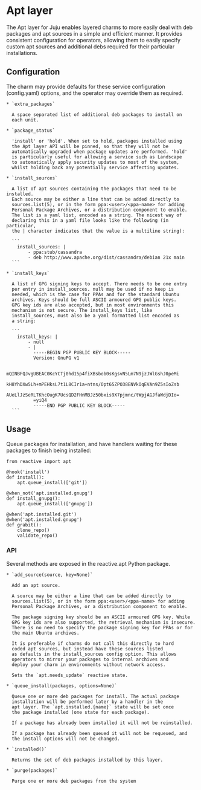 # Apt layer

The Apt layer for Juju enables layered charms to more easily deal with
deb packages and apt sources in a simple and efficient manner. It
provides consistent configuration for operators, allowing them to
easily specify custom apt sources and additional debs required for
their particular installations.

## Configuration

The charm may provide defaults for these service configuration
(config.yaml) options, and the operator may override them as required.

    * `extra_packages`

      A space separated list of additional deb packages to install on
      each unit.

    * `package_status`

      'install' or 'hold'. When set to hold, packages installed using
      the Apt layer API will be pinned, so that they will not be
      automatically upgraded when package updates are performed. 'hold'
      is particularly useful for allowing a service such as Landscape
      to automatically apply security updates to most of the system,
      whilst holding back any potentially service affecting updates.

    * `install_sources`

      A list of apt sources containing the packages that need to be installed.
      Each source may be either a line that can be added directly to
      sources.list(5), or in the form ppa:<user>/<ppa-name> for adding
      Personal Package Archives, or a distribution component to enable.
      The list is a yaml list, encoded as a string. The nicest way of
      declaring this in a yaml file looks like the following (in particular,
      the | character indicates that the value is a multiline string):

      ```
        install_sources: |
            - ppa:stub/cassandra
            - deb http://www.apache.org/dist/cassandra/debian 21x main
      ```

    * `install_keys`

      A list of GPG signing keys to accept. There needs to be one entry
      per entry in install_sources. null may be used if no keep is
      needed, which is the case for PPAs and for the standard Ubuntu
      archives. Keys should be full ASCII armoured GPG public keys.
      GPG key ids are also accepted, but in most environments this
      mechanism is not secure. The install_keys list, like
      install_sources, must also be a yaml formatted list encoded as
      a string:

      ```
        install_keys: |
            - null
            - |
              -----BEGIN PGP PUBLIC KEY BLOCK-----
              Version: GnuPG v1

              mQINBFQJvgUBEAC0KcYCTj0hd15p4fiXBsbob0sKgsvN5Lm7N9jzJWlGshJ0peMi
              kH8YhDXw5Lh+mPEHksL7t1L8CIr1a+ntns/Opt65ZPO38ENVkOqEVAn9Z5sIoZsb
              AUeLlJzSeRLTKhcOugK7UcsQD2FHnMBJz50bxis9X7pjmnc/tWpjAGJfaWdjDIo=
              =yiQ4
              -----END PGP PUBLIC KEY BLOCK-----
      ```

## Usage

Queue packages for installation, and have handlers waiting for
these packages to finish being installed:

```
from reactive import apt

@hook('install')
def install():
    apt.queue_install(['git'])

@when_not('apt.installed.gnupg')
def install_gnupg():
    apt.queue_install(['gnupg'])

@when('apt.installed.git')
@when('apt.installed.gnupg')
def grabit():
    clone_repo()
    validate_repo()
```

### API

Several methods are exposed in the reactive.apt Python package.

    * `add_source(source, key=None)`

      Add an apt source.

      A source may be either a line that can be added directly to
      sources.list(5), or in the form ppa:<user>/<ppa-name> for adding
      Personal Package Archives, or a distribution component to enable.
   
      The package signing key should be an ASCII armoured GPG key. While
      GPG key ids are also supported, the retrieval mechanism is insecure.
      There is no need to specify the package signing key for PPAs or for
      the main Ubuntu archives.

      It is preferable if charms do not call this directly to hard
      coded apt sources, but instead have these sources listed
      as defaults in the install_sources config option. This allows
      operators to mirror your packages to internal archives and
      deploy your charm in environments without network access.

      Sets the `apt.needs_update` reactive state.

    * `queue_install(packages, options=None)`

      Queue one or more deb packages for install. The actual package
      installation will be performed later by a handler in the
      apt layer. The `apt.installed.{name}` state will be set once
      the package installed (one state for each package).

      If a package has already been installed it will not be reinstalled.

      If a package has already been queued it will not be requeued, and
      the install options will not be changed.

    * `installed()`

      Returns the set of deb packages installed by this layer.

    * `purge(packages)`

      Purge one or more deb packages from the system
